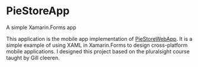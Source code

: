 # PieStoreApp
A simple Xamarin.Forms app

This application is the mobile app implementation of [PieStoreWebApp](https://piestore.azurewebsites.net/). 
It is a simple example of using XAML in Xamarin.Forms to design cross-platform mobile applications. 
I designed this project based on the pluralsight course taught by Gill cleeren.
